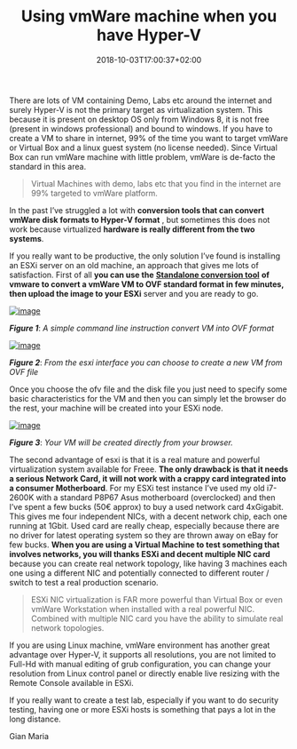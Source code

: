 ﻿---
title: "Using vmWare machine when you have Hyper-V"
description: ""
date: 2018-10-03T17:00:37+02:00
draft: false
tags: [Security,Virtual Machine]
categories: [General]
---
There are lots of VM containing Demo, Labs etc around the internet and surely Hyper-V is not the primary target as virtualization system. This because it is present on desktop OS only from Windows 8, it is not free (present in windows professional) and bound to windows. If you have to create a VM to share in internet, 99% of the time you want to target vmWare or Virtual Box and a linux guest system (no license needed). Since Virtual Box can run vmWare machine with little problem, vmWare is de-facto the standard in this area.

> Virtual Machines with demo, labs etc that you find in the internet are 99% targeted to vmWare platform.

In the past I’ve struggled a lot with  **conversion tools that can convert vmWare disk formats to Hyper-V format** , but sometimes this does not work because virtualized  **hardware is really different from the two systems**.

If you really want to be productive, the only solution I’ve found is installing an ESXi server on an old machine, an approach that gives me lots of satisfaction. First of all  **you can use the** [**Standalone conversion tool**](https://www.vmware.com/support/developer/ovf/) **of vmware to convert a vmWare VM to OVF standard format in few minutes, then upload the image to your ESXi** server and you are ready to go.

[![image](https://www.codewrecks.com/blog/wp-content/uploads/2018/10/image_thumb.png "image")](https://www.codewrecks.com/blog/wp-content/uploads/2018/10/image.png)

 ***Figure 1***: *A simple command line instruction convert VM into OVF format*

[![image](https://www.codewrecks.com/blog/wp-content/uploads/2018/10/image_thumb-1.png "image")](https://www.codewrecks.com/blog/wp-content/uploads/2018/10/image-1.png)

 ***Figure 2***: *From the esxi interface you can choose to create a new VM from OVF file*

Once you choose the ofv file and the disk file you just need to specify some basic characteristics for the VM and then you can simply let the browser do the rest, your machine will be created into your ESXi node.

[![image](https://www.codewrecks.com/blog/wp-content/uploads/2018/10/image_thumb-2.png "image")](https://www.codewrecks.com/blog/wp-content/uploads/2018/10/image-2.png)

 ***Figure 3***: *Your VM will be created directly from your browser.*

The second advantage of esxi is that it is a real mature and powerful virtualization system available for Freee.  **The only drawback is that it needs a serious Network Card, it will not work with a crappy card integrated into a consumer Motherboard**. For my ESXi test instance I’ve used my old i7-2600K with a standard P8P67 Asus motherboard (overclocked) and then I’ve spent a few bucks (50€ approx) to buy a used network card 4xGigabit. This gives me four independent NICs, with a decent network chip, each one running at 1Gbit. Used card are really cheap, especially because there are no driver for latest operating system so they are thrown away on eBay for few bucks.  **When you are using a Virtual Machine to test something that involves networks, you will thanks ESXi and decent multiple NIC card** because you can create real network topology, like having 3 machines each one using a different NIC and potentially connected to different router / switch to test a real production scenario.

> ESXi NIC virtualization is FAR more powerful than Virtual Box or even vmWare Workstation when installed with a real powerful NIC. Combined with multiple NIC card you have the ability to simulate real network topologies.

If you are using Linux machine, vmWare environment has another great advantage over Hyper-V, it supports all resolutions, you are not limited to Full-Hd with manual editing of grub configuration, you can change your resolution from Linux control panel or directly enable live resizing with the Remote Console available in ESXi.

If you really want to create a test lab, especially if you want to do security testing, having one or more ESXi hosts is something that pays a lot in the long distance.

Gian Maria
